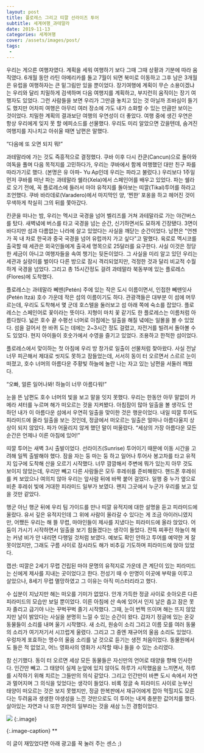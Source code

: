 ```yaml
---
layout: post
title: 플로레스 그리고 띠깔 선라이즈 투어
subtitle: 세계여행_과테말라
date: 2019-11-13
categories: 세계여행
cover: /assets/images/post/
tags:
 - 
---
```


우리는 게으른 여행자였다. 계획을 세워 여행하기 보다 그때 그때 상황과 기분에 따라 움직였다. 6개월 동안 라틴 아메리카를 돌고 7월이 되면 북미로 이동하고 그후 남은 3개월은 유럽을 여행하자는 큰 밑그림만 있을 뿐이었다. 장기여행에 계획이 무슨 소용이겠냐는 우리와 달리 치밀하게 검색하며 다음 여행지를 계획하고, 부지런히 움직이는 장기 여행자도 있었다. 그런 사람들을 보면 우리가 그만큼 놓치고 있는 것 아닐까 조바심이 들기도 했지만 어차피 여행은 아무리 여러 장소에 가도 내가 소화할 수 있는 만큼만 보이는 것이었다. 치밀한 계획의 결과보단 여행의 우연성이 더 좋았다. 여행 중에 생긴 우연은 항상 우리에게 잊지 못 할 에피소드를 선물했다. 우리도 미리 알았으면 갔을텐데, 숨겨진 여행지를 지나치고 아쉬울 때면 남편은 말했다. 

“다음에 또 오면 되지 뭐!” 

과테말라에 가는 것도 즉흥적으로 결정했다. 쿠바 이후 다시 칸쿤(Cancun)으로 돌아와 여독을 풀며 다음 목적지를 고민하다가, 우리는 쿠바에서 함께 여행했던 대만 친구 파를 따라가기로 했다. (본명은 유 아파- Yu Ap인데 우리는 파라고 불렀다.) 우리보다 1주일 먼저 쿠바를 떠난 파는 과테말라 쉘라(Xela)에서 스페인어를 배우고 있었다. 파는 쉘라로 오기 전에, 꼭 플로레스에 들러서 마야 유적지를 돌아보는 띠깔(Tikal)투어를 하라고 조언했다. 쿠바 바라데로(Varadero)에서 마지막인 양, ‘찐한’ 포옹을 하고 헤어진 것이 무색하게 착실히 그의 뒤를 쫓아갔다.

칸쿤을 떠나는 밤, 우리는 멕시코 국경을 넘어 벨리즈를 거쳐 과테말라로 가는 야간버스를 탔다. 새벽녘에 버스를 타고 국경을 넘는 순간, 신기하면서도 묘하게 긴장됐다. 3면이 바다지만 섬과 다름없는 나라에 살고 있었다는 사실을 깨닫는 순간이었다. 남편은 "언젠가 꼭 내 차로 한국과 중국 국경을 넘어 유럽까지 가고 싶다"고 말했다. 육로로 멕시코를 출국할 때 세관은 외국인들에게 출국세 명목으로 25달러를 요구한다. 사실 이것은 정당한 세금이 아니고 여행자들을 속여 챙기는 뒷돈이었다. 그 사실을 미리 알고 있던 우리는 세관과 실랑이를 벌이다 다른 방으로 잠시 격리되었지만, 걱정한 것과 달리 비교적 수월하게 국경을 넘었다. 그리고 총 15시간정도 걸려 과테말라 북동부에 있는 플로레스(Flores)에 도착했다.

플로레스는 과테말라 뻬뗀(Petén) 주에 있는 작은 도시 이름이면서, 인접한 뻬뗀잇사(Petén Itzá) 호수 가운데 작은 섬의 이름이기도 하다. 관광객들은 대부분 이 섬에 머무르는데, 우리도 도착해서 몇 군데 호스텔을 둘러보고 섬 아래 쪽에 숙소를 잡았다. 플로레스는 스페인어로 꽃이라는 뜻이다. 지형이 마치 꽃 같기도 한 플로레스는 이름처럼 아름다웠다.  넓은 호수 끝 수평선 너머로 아침에는 일출을 해질 녘에는 일몰을 볼 수 있었다. 섬을 걸어서 한 바퀴 도는 데에는 2~3시간 정도 걸렸고, 자전거를 빌려서 돌아볼 수도 있었다. 현지 아이들이 호숫가에서 수영을 즐기고 있었다. 조용하고 한적한 섬이었다.

플로레스에서 맞이하는 첫 아침에 우리 방 창가로 일출이 선물처럼 찾아왔다. 사실 전날 너무 피곤해서 제대로 씻지도 못하고 잠들었는데, 서서히 동이 터 오르면서 스르르 눈이 떠졌고, 호수 너머의 아름다운 주황빛 하늘에 놀란 나는 자고 있는 남편을 서둘러 깨웠다. 

“오빠, 얼른 일어나봐! 하늘이 너무 아름다워!”

눈을 뜬 남편도 호수 너머의 빛을 보고 말을 잇지 못했다. 우리는 한동안 아무 말없이 카메라 셔터를 누르며 해가 떠오르는 것을 지켜봤다. 아침잠이 많아 일출을 볼 생각도 안 하던 내가 이 아름다운 섬에서 우연히 일출을 맞이한 것은 행운이었다. 내일 띠깔 투어도 피라미드에 올라 일출을 보는 것인데, 정글에서 떠오르는 일출은 얼마나 아름다울지 상상이 되지 않았다. 파가 어울리지 않게 했던 말이 떠올랐다. “세상의 가장 아름다운 모든 순간은 언제나 이른 아침에 있어!” 

띠깔 투어는 새벽 3시 출발이었다. 선라이즈(Sunrise) 투어이기 때문에 이동 시간을 고려해 일찍 출발해야 했다. 잠을 자는 둥 마는 둥 하고 일어나 투어사 봉고차를 타고 유적지 입구에 도착해 산을 오르기 시작했다. 너무 깜깜해서 주변에 뭐가 있는지 아무 것도 보이지 않았는데, 우리만 빼고 다른 사람들은 모두 후레쉬를 준비해왔다. 핸드폰 후레쉬를 켜 보았으나 여의치 않아 우리는 앞사람 뒤에 바짝 붙어 걸었다. 일행 중 누가 옆으로 비춘  후레쉬 빛에 거대한 피라미드 일부가 보였다. 왠지 그곳에서 누군가 우리를 보고 있을 것만 같았다. 

행군 아닌 행군 뒤에 우리 팀 가이드를 만나 띠깔 유적지에 대한 설명을 듣고 피라미드에 올랐다. 유서 깊은 유적지인데 그 위에 사람이 올라갈 수 있다는 게 조금 아이러니였지만, 어쨌든 우리는 해 뜰 무렵, 마야인들이 제사를 지냈다는 피라미드에 올라 앉았다. 어둠이 가시기 시작하면서 일출을 보기 힘들겠다는 생각이 들었다. 잔뜩 찌푸린 하늘이 해는 커녕 비가 안 내리면 다행일 것처럼 보였다. 예보도 확인 안하고 투어를 예약한 게 잘못이었지만, 그래도 구름 사이로 잠시라도 해가 비추길 기도하며 피라미드에 앉아 있었다.

캡션: 띠깔은 2세기 무렵 건립된 마야 문명의 유적지로 가운데 큰 계단이 있는 피라미드는 신에게 제사를 지내는 곳이었다고 한다. 전성기 때 수 만명이 이곳에 부락을 이루고 살았으나, 8세기 무렵 멸망하였고 그 이유는 아직 미스터리라고 했다.

수 십분이 지났지만 해는 떠오를 기미가 없었다. 안개 가득한 정글 사이로 솟아오른 다른 피라미드의 모습만 보일 뿐이었다. 이른 아침에 산 속에 있어서 인지 날은 춥고 잠은 못 자 졸리고 급기야 나는 꾸벅꾸벅 졸기 시작했다. 그때, 눈이 번쩍 뜨이며 해는 뜨지 않았지만 날이 밝았다는 사실을 분명히 느낄 수 있는 순간이 왔다. 갑자기 정글에 있는 온갖 동물들이 소리를 내며 울기 시작했다. 새 소리, 원숭이 소리 그리고 이름 모를 여러 동물의 소리가 여기저기서 시끄럽게 울렸다. 그리고 그 중엔 재규어의 울음 소리도 있었다. 우렁차게 포효하는 맹수의 울음 소리를 날 것으로 듣기는 생전 처음이었다. 동물원에서도 들은 적 없었고, 어느 영화사의 영화가 시작할 때나 들을 수 있는 소리였다.

참 신기했다. 동이 터 오르면 세상 모든 동물들은 자신만의 언어로 태양을 향해 인사한다. 인간만 빼고. 그 태양이 실제 눈앞에 있지 않아도 하루가 시작했음을 느끼면서, 하루를 시작하기 위해 치르는 그들만의 의식 같았다. 그리고 인간만이 바쁜 도시 속에서 자연과 멀어지며 그 의식을 잊었다는 생각이 들었다. 비록 정글 속 피라미드 사이로 눈부신 태양이 떠오르는 것은 보지 못했지만, 정글 한복판에서 재규어에게 잡아 먹힐지도 모른다는 두려움과 생생한 야생성을 느낀 것만으로도 이 투어는 내게 충분한 값어치를 했다. 살아있는 자연과 나 또한 자연의 일부라는 것을 새삼 느낀 경험이었다.



 ![](/assets/images/post/20190908/.jpg)
{:.image}

{:.image-caption}
**


이 글이 재밌었다면 아래 광고를 꾹 눌러 주는 센스 ;)